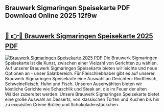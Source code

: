 ## Brauwerk Sigmaringen Speisekarte PDF Download Online 2025 12f9w

# <h2><a href="http://gcbxol.nevu.top/?p=Brauwerk+Sigmaringen+Speisekarte">🔗 👉🔴 Brauwerk Sigmaringen Speisekarte 2025 PDF</a></h2>

[![Brauwerk Sigmaringen Speisekarte 2025 PDF](https://i.imgur.com/dBaPXMq.png)](http://gcbxol.nevu.top/?p=Brauwerk+Sigmaringen+Speisekarte)
Die Brauwerk Sigmaringen Speisekarte ist die Kunst, zwischen einer Vielzahl von Gerichten zu wählen. Auf unserer Brauwerk Sigmaringen Speisekarte bieten wir leichte und neue Optionen an - unser Salatbereich. Für Fleischliebhaber gibt es auf unserer Brauwerk Sigmaringen Speisekarte eine Auswahl an Gerichten: Rindfleisch, Schweinefleisch, Huhn und Fisch. Unseren Auserwählten bieten wir köstliche Gerichte wie Schaschlik und Steak an, die im Feuer der alten Wälder zubereitet werden. Unsere Brauwerk Sigmaringen Speisekarte bietet eine große Auswahl an Desserts, von klassischen Torten und Kuchen bis hin zu exquisiten Crème Brûlée und Schokoladenstückchen.
